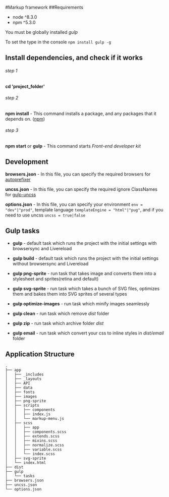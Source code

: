 #Markup framework
##Requirements
* node ^8.3.0
* npm ^5.3.0

You must be globally installed *gulp*

To set the type in the console `npm install gulp -g`

## Install dependencies, and check if it works
###### step 1
**cd 'project_folder'**
###### step 2
**npm install** - This command installs a package, and any packages that it depends on. ([npm](https://www.npmjs.com/ "npm is the package manager for JavaScript"))
###### step 3
**npm start** or **gulp** - This command starts *Front-end developer kit*

## Development
**browsers.json** - In this file, you can specify the required browsers for [autoprefixer](https://github.com/postcss/autoprefixer "Parse CSS and add vendor prefixes to rules by Can I Use")

**uncss.json** - In this file, you can specify the required ignore ClassNames for [gulp-uncss](https://www.npmjs.com/package/gulp-uncss)

**options.json** - In this file, you can specify your environment `env = "dev"|"prod"`, template language `templateEngine = "html"|"pug"`, and if you need to use uncss `uncss = true|false`

## Gulp tasks
* **gulp** - default task which runs the project with the initial settings with browsersync and Livereload

* **gulp build** - default task which runs the project with the initial settings without browsersync and Livereload

* **gulp png-sprite** - run task that takes image and converts them into a stylesheet and sprites(retina and default)

* **gulp svg-sprite** - run task which takes a bunch of SVG files, optimizes them and bakes them into SVG sprites of several types

* **gulp optimize-images** - run task which minify images seamlessly

* **gulp clean** - run task which remove *dist* folder

* **gulp zip** - run task which archive folder *dist*

* **gulp email** - run task which convert your css to inline styles in *dist/email* folder

## Application Structure
```
.
├── app
│   ├── _includes
│   ├── _layouts
│   ├── API
│   ├── data
│   ├── fonts
│   ├── images
│   ├── png-sprite
│   ├── scripts
│   │   ├── components
│   │   ├── index.js
│   │   └── markup-menu.js
│   ├── scss
│   │   ├── app
│   │   ├── components.scss
│   │   ├── extends.scss
│   │   ├── mixins.scss
│   │   ├── normalize.scss
│   │   ├── variable.scss
│   │   └── index.scss
│   ├── svg-sprite
│   └── index.html     
├── dist               
├── gulp                    
│   └── tasks
├── browsers.json           
├── uncss.json   
└── options.json                
```
